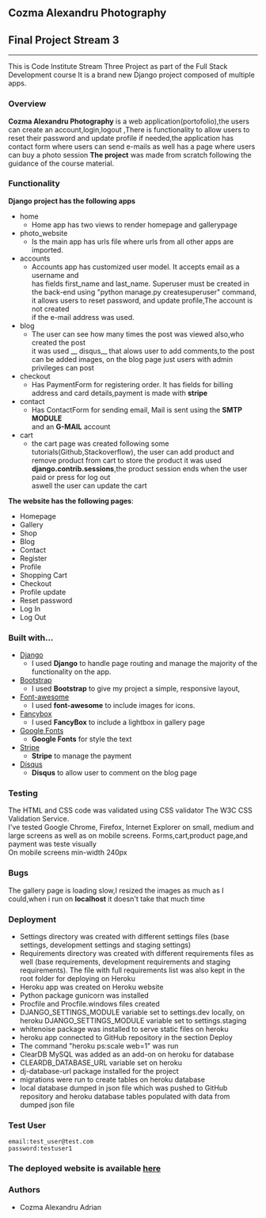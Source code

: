 ## Cozma Alexandru Photography
## Final Project Stream 3
___

This is Code Institute Stream Three Project as part of the Full Stack Development course
 It is a brand new Django project composed of multiple apps.
### Overview
**Cozma Alexandru Photography** is a web application(portofolio),the users can
create an account,login,logout ,There is functionality to allow users to reset
their password and update profile if needed,the application has contact form where users can send e-mails
as well has a page where users can buy a photo session
__The project__ was made from scratch following the guidance of the course material.
### Functionality
__Django project has the following apps__
  - home  
    - Home app has two views to render homepage and gallerypage
  - photo_website  
     -  Is the main app  has urls file where urls from all other apps are imported.
  - accounts
    - Accounts app has customized user model.
    It accepts email as a username and  
     has fields first_name and last_name. Superuser must be created in the back-end using "python manage.py createsuperuser" command, it allows users  to reset password, and update profile,The account is not created  
     if the e-mail address was used.
  - blog
    - The user can see how many times the post was viewed also,who created the post  
    it was used __ disqus__ that alows user to add comments,to the post can be added
    images, on the blog page just users with admin privileges can post
  - checkout  
    - Has PaymentForm for registering order. It has fields for billing address and card details,payment is made with __stripe__
  - contact  
    - Has ContactForm for sending email, Mail is sent using the __SMTP MODULE__  
    and an __G-MAIL__ account
  - cart  
    - the cart page was created following some tutorials(Github,Stackoverflow), the user can add product and remove product from cart
    to store the product it was used __django.contrib.sessions__,the product session ends when the user paid or press for log out  
    aswell the user can update the cart
     
__The website has the following pages__:
  - Homepage
  - Gallery
  - Shop
  - Blog
  - Contact
  - Register
  - Profile
  - Shopping Cart
  - Checkout
  - Profile update
  - Reset password
  - Log In
  - Log Out

### Built with...


  - [Django](www.djangoproject.com)  
    - I used __Django__ to handle page routing and manage the majority of the functionality on the app.
  - [Bootstrap](https://getbootstrap.com/)  
    - I used __Bootstrap__ to give my project a simple, responsive layout,
  - [Font-awesome](https://fontawesome.com/)  
    - I used __font-awesome__ to include images for icons.
  - [Fancybox](http://fancybox.net/)  
    - I used __FancyBox__ to include a lightbox in gallery page
  - [Google Fonts](https://fonts.google.com/)
    - __Google Fonts__ for style the text
  - [Stripe](https://stripe.com/gb)  
    - __Stripe__ to manage the payment
  - [Disqus](https://disqus.com/)  
    - __Disqus__ to allow user to comment on the blog page  

### Testing

The HTML and CSS code was validated using CSS validator The W3C CSS Validation Service.  
I've tested Google Chrome, Firefox, Internet Explorer on small, medium and large screens as well as on mobile screens.
Forms,cart,product page,and payment was teste visually  
On mobile screens min-width 240px
### Bugs
The gallery page is loading slow,I resized the images as much as I could,when i run on __localhost__ it doesn't take that much time

### Deployment  
  - Settings directory was created with different settings files (base settings, development settings and staging settings)  
  - Requirements directory was created with different requirements files as well (base requirements, development requirements and staging requirements). The file with full requirements list was also kept in the root folder for deploying on Heroku
  - Heroku app was created on Heroku website  
  - Python package gunicorn was installed
  - Procfile and Procfile.windows files created
  - DJANGO_SETTINGS_MODULE variable set to settings.dev locally, on heroku DJANGO_SETTINGS_MODULE variable set to settings.staging
  - whitenoise package was installed to serve static files on heroku
  - heroku app connected to GitHub repository in the section Deploy
  - The command "heroku ps:scale web=1" was run
  - ClearDB MySQL was added as an add-on on heroku for database
  - CLEARDB_DATABASE_URL variable set on heroku
  - dj-database-url package installed for the project
  - migrations were run to create tables on heroku database
  - local database dumped in json file which was pushed to GitHub repository and heroku database tables populated with data from dumped json file
  
### Test User
```email:test_user@test.com```  
```password:testuser1```

### The deployed website is available [here](https://cozma-alexandru-photography.herokuapp.com)

### Authors
 - Cozma Alexandru Adrian

